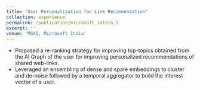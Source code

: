 ```yaml
---
title: "User Personalization for Link Recommendation"
collection: experience
permalink: /publication/microsoft_intern_2
excerpt: ''
venue: 'MSAI, Microsoft India'
---
```


- Proposed a re-ranking strategy for improving top-topics obtained from the AI Graph of the user for improving personalized recommendations of shared web-links.
- Leveraged an ensembling of dense and spare embeddings to cluster and de-noise followed by a temporal aggregator to build the interest vector of a user.